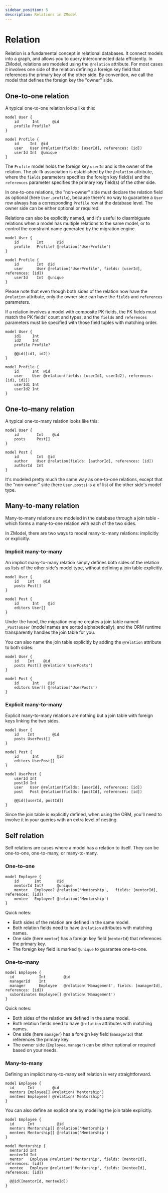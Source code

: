 ```yaml
---
sidebar_position: 5
description: Relations in ZModel
---
```


# Relation

Relation is a fundamental concept in relational databases. It connect models into a graph, and allows you to query interconnected data efficiently. In ZModel, relations are modeled using the `@relation` attribute. For most cases it involves one side of the relation defining a foreign key field that references the primary key of the other side. By convention, we call the model that defines the foreign key the "owner" side.

## One-to-one relation

A typical one-to-one relation looks like this:

```zmodel
model User {
    id      Int      @id
    profile Profile?
}

model Profile {
    id     Int  @id
    user   User @relation(fields: [userId], references: [id])
    userId Int  @unique
}
```

The `Profile` model holds the foreign key `userId` and is the owner of the relation. The pk-fk association is established by the `@relation` attribute, where the `fields` parameters specifies the foreign key field(s) and the `references` parameter specifies the primary key field(s) of the other side.

In one-to-one relations, the "non-owner" side must declare the relation field as optional (here `User.profile`), because there's no way to guarantee a `User` row always has a corresponding `Profile` row at the database level. The owner side can be either optional or required.

Relations can also be explicitly named, and it's useful to disambiguate relations when a model has multiple relations to the same model, or to control the constraint name generated by the migration engine.

```zmodel
model User {
    id        Int      @id
    profile   Profile? @relation('UserProfile')
}

model Profile {
    id        Int  @id
    user      User @relation('UserProfile', fields: [userId], references: [id])
    userId    Int  @unique
}
```

Please note that even though both sides of the relation now have the `@relation` attribute, only the owner side can have the `fields` and `references` parameters.

If a relation involves a model with composite PK fields, the FK fields must match the PK fields' count and types, and the `fields` and `references` parameters must be specified with those field tuples with matching order.

```zmodel
model User {
    id1     Int
    id2     Int
    profile Profile?

    @@id([id1, id2])
}

model Profile {
    id      Int  @id
    user    User @relation(fields: [userId1, userId2], references: [id1, id2])
    userId1 Int
    userId2 Int
}
```

## One-to-many relation

A typical one-to-many relation looks like this:

```zmodel
model User {
    id        Int    @id
    posts     Post[]
}

model Post {
    id        Int  @id
    author    User @relation(fields: [authorId], references: [id])
    authorId  Int
}
```

It's modeled pretty much the same way as one-to-one relations, except that the "non-owner" side (here `User.posts`) is a of list of the other side's model type.

## Many-to-many relation

Many-to-many relations are modeled in the database through a join table - which forms a many-to-one relation with each of the two sides.

In ZModel, there are two ways to model many-to-many relations: implicitly or explicitly.

### Implicit many-to-many

An implicit many-to-many relation simply defines both sides of the relation as lists of the other side's model type, without defining a join table explicitly.

```zmodel
model User {
    id    Int    @id
    posts Post[]
}

model Post {
    id      Int    @id
    editors User[]
}
```

Under the hood, the migration engine creates a join table named `_PostToUser` (model names are sorted alphabetically), and the ORM runtime transparently handles the join table for you.

You can also name the join table explicitly by adding the `@relation` attribute to both sides:

```zmodel
model User {
    id    Int    @id
    posts Post[] @relation('UserPosts')
}

model Post {
    id      Int    @id
    editors User[] @relation('UserPosts')
}
```

### Explicit many-to-many

Explicit many-to-many relations are nothing but a join table with foreign keys linking the two sides.

```zmodel
model User {
    id    Int        @id
    posts UserPost[]
}

model Post {
    id      Int        @id
    editors UserPost[]
}

model UserPost {
    userId Int
    postId Int
    user   User @relation(fields: [userId], references: [id])
    post   Post @relation(fields: [postId], references: [id])

    @@id([userId, postId])
}
```

Since the join table is explicitly defined, when using the ORM, you'll need to involve it in your queries with an extra level of nesting.

## Self relation

Self relations are cases where a model has a relation to itself. They can be one-to-one, one-to-many, or many-to-many.

### One-to-one

```zmodel
model Employee {
    id       Int       @id
    mentorId Int?      @unique
    mentor   Employee? @relation('Mentorship',   fields: [mentorId], references: [id])
    mentee   Employee? @relation('Mentorship')
}
```

Quick notes:

- Both sides of the relation are defined in the same model.
- Both relation fields need to have `@relation` attributes with matching names.
- One side (here `mentor`) has a foreign key field (`mentorId`) that references the primary key.
- The foreign key field is marked `@unique` to guarantee one-to-one.

### One-to-many

```zmodel
model Employee {
  id           Int        @id
  managerId    Int
  manager      Employee   @relation('Management', fields: [managerId], references: [id])
  subordinates Employee[] @relation('Management')
}
```

Quick notes:
- Both sides of the relation are defined in the same model.
- Both relation fields need to have `@relation` attributes with matching names.
- One side (here `manager`) has a foreign key field (`managerId`) that references the primary key.
- The owner side (`Employee.manager`) can be either optional or required based on your needs.

### Many-to-many

Defining an implicit many-to-many self relation is very straightforward.

```zmodel
model Employee {
  id      Int        @id
  mentors Employee[] @relation('Mentorship')
  mentees Employee[] @relation('Mentorship')
}
```

You can also define an explicit one by modeling the join table explicitly.

```zmodel
model Employee {
  id      Int          @id
  mentors Mentorship[] @relation('Mentorship')
  mentees Mentorship[] @relation('Mentorship')
}

model Mentorship {
  mentorId Int
  menteeId Int
  mentor   Employee @relation('Mentorship', fields: [mentorId], references: [id])
  mentee   Employee @relation('Mentorship', fields: [menteeId], references: [id])

  @@id([mentorId, menteeId])
}
```